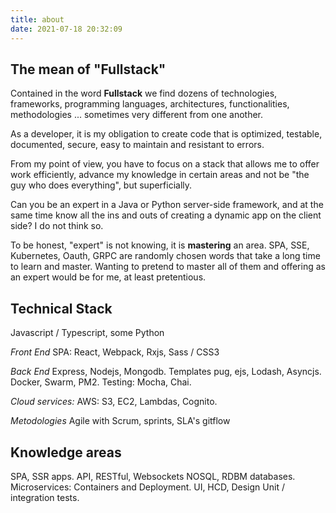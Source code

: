 ```yaml
---
title: about
date: 2021-07-18 20:32:09
---
```

## The mean of "Fullstack"
Contained in the word **Fullstack** we find dozens of technologies, frameworks, programming languages, architectures, functionalities, methodologies ... sometimes very different from one another.

As a developer, it is my obligation to create code that is optimized, testable, documented, secure, easy to maintain and resistant to errors.

From my point of view, you have to focus on a stack that allows me to offer work efficiently, advance my knowledge in certain areas and not be "the guy who does everything", but superficially.

Can you be an expert in a Java or Python server-side framework, and at the same time know all the ins and outs of creating a dynamic app on the client side? I do not think so.

To be honest, "expert" is not knowing, it is **mastering** an area. SPA, SSE, Kubernetes, Oauth, GRPC are randomly chosen words that take a long time to learn and master. Wanting to pretend to master all of them and offering as an expert would be for me, at least pretentious.
## Technical Stack
Javascript / Typescript, some Python

*Front End*
SPA: React, Webpack, Rxjs, Sass / CSS3

*Back End*
Express, Nodejs, Mongodb.
Templates pug, ejs,
Lodash, Asyncjs.
Docker, Swarm, PM2.
Testing: Mocha, Chai.

*Cloud services:*
AWS: S3, EC2, Lambdas, Cognito. 

*Metodologies*
Agile with Scrum, sprints, SLA's
gitflow
## Knowledge areas
SPA, SSR apps.
API, RESTful, Websockets
NOSQL, RDBM databases.
Microservices: Containers and Deployment.
UI, HCD, Design
Unit / integration tests.